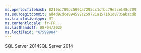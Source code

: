 ```yaml
---
ms.openlocfilehash: 8210bc709bc5092a7295cc1cfbc79e2ce148d709
ms.sourcegitcommit: ad4d92dce894592a259721a1571b1d8736abacdb
ms.translationtype: MT
ms.contentlocale: fr-FR
ms.lasthandoff: 08/04/2020
ms.locfileid: "87599984"
---
```

<span data-ttu-id="a4e97-101">SQL Server 2014</span><span class="sxs-lookup"><span data-stu-id="a4e97-101">SQL Server 2014</span></span>

